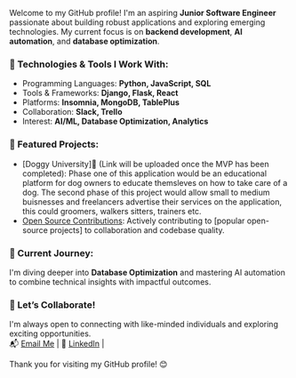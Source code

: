 Welcome to my GitHub profile! I'm an aspiring **Junior Software Engineer** passionate about building robust applications and exploring emerging technologies. My current focus is on **backend development**, **AI automation**, and **database optimization**.

### 🚀 Technologies & Tools I Work With:
- Programming Languages: **Python, JavaScript, SQL**
- Tools & Frameworks: **Django, Flask, React**
- Platforms: **Insomnia, MongoDB, TablePlus**
- Collaboration: **Slack, Trello**
- Interest: **AI/ML, Database Optimization, Analytics**

### 📂 Featured Projects:
- [Doggy University]🐶 (Link will be uploaded once the MVP has been completed): Phase one of this application would be an educational platform for dog owners to educate themsleves on how to take care of a dog. The second phase of this project would allow small to medium buisnesses and freelancers advertise their services on the application, this could groomers, walkers sitters, trainers etc.
- [Open Source Contributions](https://github.com/your-repo): Actively contributing to [popular open-source projects] to collaboration and codebase quality.

### 🌱 Current Journey:
I'm diving deeper into **Database Optimization** and mastering AI automation to combine technical insights with impactful outcomes.

### 🤝 Let’s Collaborate!
I'm always open to connecting with like-minded individuals and exploring exciting opportunities.  
📬 [Email Me](mailto:syedsiddiqui1@gmail.com) | 💼 [LinkedIn](https://www.linkedin.com/in/syed-siddiqui/) |

Thank you for visiting my GitHub profile! 😊

